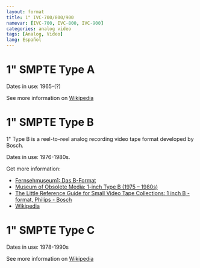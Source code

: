 ```yaml
---
layout: format
title: 1" IVC-700/800/900
namevar: [IVC-700, IVC-800, IVC-900]
categories: analog video
tags: [Analog, Video]
lang: Español
---
```


# 1" SMPTE Type A

Dates in use: 1965-(?)

See more information on [Wikipedia](https://en.wikipedia.org/wiki/Type_A_videotape)

# 1" SMPTE Type B

1" Type B is a reel-to-reel analog recording video tape format developed by Bosch.

Dates in use: 1976-1980s.

Get more information:

- [Fernsehmuseum1: Das B-Format](http://www.fernsehmuseum.info/das-bosch-bcn-b-format.html)
- [Museum of Obsolete Media: 1-inch Type B (1975 – 1980s)](https://obsoletemedia.org/1-inch-type-b/)
- [The Little Reference Guide for Small Video Tape Collections: 1 inch B - format, Philips - Bosch](http://www.little-archives.net/guide/content/2_1inch_b_format.htm)
- [Wikipedia](https://en.wikipedia.org/wiki/Type_B_videotape)

# 1" SMPTE Type C

Dates in use: 1978-1990s

See more information on [Wikipedia](https://en.wikipedia.org/wiki/Type_C_videotape)